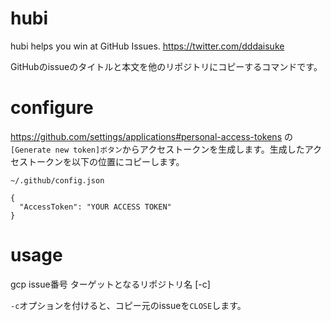 # hubi
hubi helps you win at GitHub Issues.  https://twitter.com/dddaisuke

GitHubのissueのタイトルと本文を他のリポジトリにコピーするコマンドです。

# configure
https://github.com/settings/applications#personal-access-tokens の`[Generate new token]ボタン`からアクセストークンを生成します。生成したアクセストークンを以下の位置にコピーします。

`~/.github/config.json`
```
{
  "AccessToken": "YOUR ACCESS TOKEN"
}
```

# usage
gcp issue番号 ターゲットとなるリポジトリ名 [-c]

`-c`オプションを付けると、コピー元のissueを`CLOSE`します。

